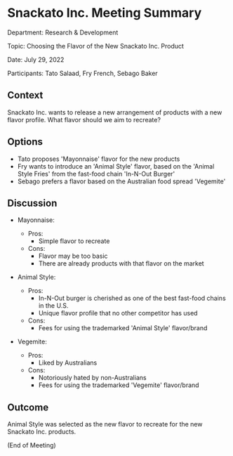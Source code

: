 # Snackato Inc. Meeting Summary

Department: Research & Development

Topic: Choosing the Flavor of the New Snackato Inc. Product

Date: July 29, 2022

Participants: Tato Salaad, Fry French, Sebago Baker


## Context

Snackato Inc. wants to release a new arrangement of products with a new flavor profile. What flavor should we aim to recreate?


## Options

* Tato proposes 'Mayonnaise' flavor for the new products
* Fry wants to introduce an 'Animal Style' flavor, based on the 'Animal Style Fries' from the fast-food chain 'In-N-Out Burger'
* Sebago prefers a flavor based on the Australian food spread 'Vegemite'


## Discussion

* Mayonnaise:
    * Pros:
        * Simple flavor to recreate
    * Cons:
        * Flavor may be too basic
        * There are already products with that flavor on the market

* Animal Style:
    * Pros:
        * In-N-Out burger is cherished as one of the best fast-food chains in the U.S.
        * Unique flavor profile that no other competitor has used
    * Cons:
        * Fees for using the trademarked 'Animal Style' flavor/brand

* Vegemite:
    * Pros:
        * Liked by Australians
    * Cons:
        * Notoriously hated by non-Australians
        * Fees for using the trademarked 'Vegemite' flavor/brand


## Outcome

Animal Style was selected as the new flavor to recreate for the new Snackato Inc. products.

(End of Meeting)